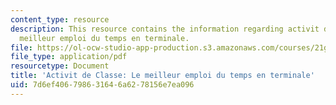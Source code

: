 ```yaml
---
content_type: resource
description: This resource contains the information regarding activit de Classe le
  meilleur emploi du temps en terminale.
file: https://ol-ocw-studio-app-production.s3.amazonaws.com/courses/21g-302-french-ii-fall-2004/7d6ef406798631646a6278156e7ea096_MIT21G_302_F04_terminale_L.pdf
file_type: application/pdf
resourcetype: Document
title: 'Activit de Classe: Le meilleur emploi du temps en terminale'
uid: 7d6ef406-7986-3164-6a62-78156e7ea096
---
```

